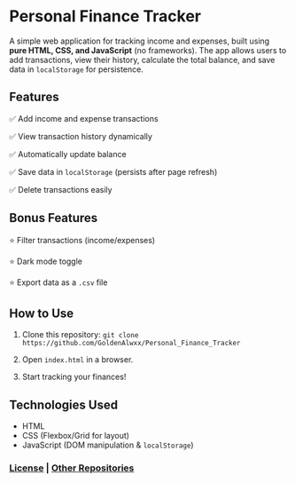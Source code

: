 # Personal Finance Tracker
A simple web application for tracking income and expenses, built using **pure HTML, CSS, and JavaScript** (no frameworks). The app allows users to add transactions, view their history, calculate the total balance, and save data in `localStorage` for persistence.

## Features
✅ Add income and expense transactions

✅ View transaction history dynamically

✅ Automatically update balance

✅ Save data in `localStorage` (persists after page refresh)

✅ Delete transactions easily

## Bonus Features
⭐ Filter transactions (income/expenses)

⭐ Dark mode toggle

⭐ Export data as a `.csv` file

## How to Use
  1. Clone this repository:
  `git clone https://github.com/GoldenAlwxx/Personal_Finance_Tracker`
  
  2. Open `index.html` in a browser.

  3. Start tracking your finances!

## Technologies Used
  - HTML
  - CSS (Flexbox/Grid for layout)
  - JavaScript (DOM manipulation & `localStorage`)

### [<ins>License</ins>](https://github.com/GoldenAlwxx/Personal_Finance_Tracker/blob/main/LICENSE) | [<ins>Other Repositories</ins>](https://github.com/GoldenAlwxx?tab=repositories)
